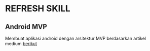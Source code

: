 # REFRESH SKILL

## Android MVP
Membuat aplikasi android dengan arsitektur MVP berdasarkan artikel medium [berikut](https://axella-gerald.medium.com/android-mvp-architecture-without-di-490890578973)
